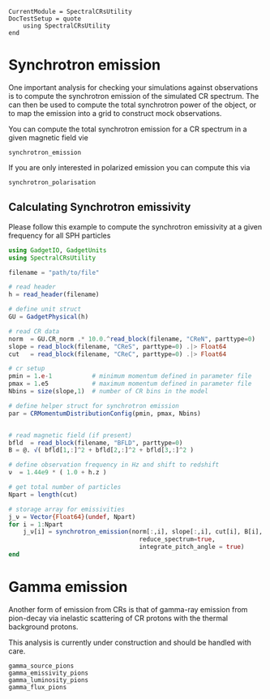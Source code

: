 ```@meta
CurrentModule = SpectralCRsUtility
DocTestSetup = quote
    using SpectralCRsUtility
end
```

# Synchrotron emission

One important analysis for checking your simulations against observations is to compute the synchrotron emission of the simulated CR spectrum.
The can then be used to compute the total synchrotron power of the object, or to map the emission into a grid to construct mock observations.

You can compute the total synchrotron emission for a CR spectrum in a given magnetic field vie
```@docs
synchrotron_emission
```

If you are only interested in polarized emission you can compute this via
```@docs
synchrotron_polarisation
```

## Calculating Synchrotron emissivity

Please follow this example to compute the synchrotron emissivity at a given frequency for all SPH particles

```julia
using GadgetIO, GadgetUnits
using SpectralCRsUtility

filename = "path/to/file"

# read header
h = read_header(filename)

# define unit struct
GU = GadgetPhysical(h)

# read CR data
norm  = GU.CR_norm .* 10.0.^read_block(filename, "CReN", parttype=0)
slope = read_block(filename, "CReS", parttype=0) .|> Float64
cut   = read_block(filename, "CReC", parttype=0) .|> Float64

# cr setup 
pmin = 1.e-1           # minimum momentum defined in parameter file
pmax = 1.e5            # maximum momentum defined in parameter file
Nbins = size(slope,1)  # number of CR bins in the model

# define helper struct for synchrotron emission
par = CRMomentumDistributionConfig(pmin, pmax, Nbins)


# read magnetic field (if present)
bfld  = read_block(filename, "BFLD", parttype=0)
B = @. √( bfld[1,:]^2 + bfld[2,:]^2 + bfld[3,:]^2 )

# define observation frequency in Hz and shift to redshift
ν  = 1.44e9 * ( 1.0 + h.z )

# get total number of particles
Npart = length(cut)

# storage array for emissivities
j_ν = Vector{Float64}(undef, Npart)
for i = 1:Npart 
    j_ν[i] = synchrotron_emission(norm[:,i], slope[:,i], cut[i], B[i], par, ν0 = ν, 
                                    reduce_spectrum=true,
                                    integrate_pitch_angle = true)
end
```

# Gamma emission

Another form of emission from CRs is that of gamma-ray emission from pion-decay via inelastic scattering of CR protons with the thermal background protons.

This analysis is currently under construction and should be handled with care.

```@docs
gamma_source_pions
gamma_emissivity_pions
gamma_luminosity_pions
gamma_flux_pions
```